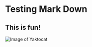 # Testing Mark Down
## This is fun!
![Image of Yaktocat](https://octodex.github.com/images/yaktocat.png)
